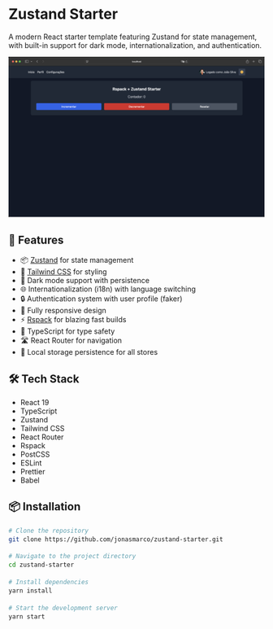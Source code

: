 # Zustand Starter

A modern React starter template featuring Zustand for state management, with built-in support for dark mode, internationalization, and authentication.

![Zustand Starter](preview.png)

## 🚀 Features

- 📦 [Zustand](https://github.com/pmndrs/zustand) for state management
- 🎨 [Tailwind CSS](https://tailwindcss.com/) for styling
- 🌙 Dark mode support with persistence
- 🌐 Internationalization (i18n) with language switching
- 🔒 Authentication system with user profile (faker)
- 📱 Fully responsive design
- ⚡ [Rspack](https://www.rspack.dev/) for blazing fast builds
- 🧩 TypeScript for type safety
- 🛣️ React Router for navigation
- 💾 Local storage persistence for all stores

## 🛠️ Tech Stack

- React 19
- TypeScript
- Zustand
- Tailwind CSS
- React Router
- Rspack
- PostCSS
- ESLint
- Prettier
- Babel

## 📦 Installation

```bash
# Clone the repository
git clone https://github.com/jonasmarco/zustand-starter.git

# Navigate to the project directory
cd zustand-starter

# Install dependencies
yarn install

# Start the development server
yarn start
```
